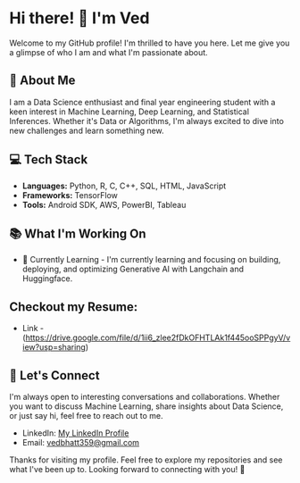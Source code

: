 # Hi there! 👋 I'm Ved

Welcome to my GitHub profile! I'm thrilled to have you here. Let me give you a glimpse of who I am and what I'm passionate about.

## 👤 About Me
I am a Data Science enthusiast and final year engineering student with a keen interest in Machine Learning, Deep Learning, and Statistical Inferences. Whether it's Data or Algorithms, I'm always excited to dive into new challenges and learn something new.

## 💻 Tech Stack
- **Languages:** Python, R, C, C++, SQL, HTML, JavaScript
- **Frameworks:** TensorFlow
- **Tools:** Android SDK, AWS, PowerBI, Tableau

## 📚 What I'm Working On
- 🌱 Currently Learning - I'm currently learning and focusing on building, deploying, and optimizing Generative AI with Langchain and Huggingface.

## Checkout my Resume:
- Link - (https://drive.google.com/file/d/1ii6_zlee2fDkOFHTLAk1f445ooSPPgyV/view?usp=sharing)



## 💬 Let's Connect
I'm always open to interesting conversations and collaborations. Whether you want to discuss Machine Learning, share insights about Data Science, or just say hi, feel free to reach out to me.

- LinkedIn: [My LinkedIn Profile](https://www.linkedin.com/in/vedbhatt/)
- Email: [vedbhatt359@gmail.com](mailto:vedbhatt359@gmail.com)

Thanks for visiting my profile. Feel free to explore my repositories and see what I've been up to. Looking forward to connecting with you! 🚀
